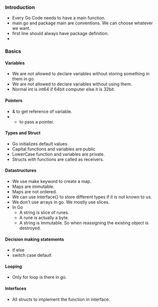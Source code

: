 ### Introduction

- Every Go Code needs to have a main function. 
- main.go and package main are conventions. We can choose whatever we want.
- first line should always have package definition. 
- 

### Basics 
#### Variables
- We are not allowed to declare variables without storing something in them in go. 
- We are not allowed to declare variables without using them. 
- Normal int is int64 if 64bit computer else it is 32bit. 

#### Pointers
- & to get reference of variable. 
- * to pass a pointer. 


#### Types and Struct 
- Go initializes default values. 
- Capital functions and variables are public 
- LowerCase function and variables are private. 
- Structs with functions are called as receivers.


#### Datastructures 
- We use make keyword to create a map. 
- Maps are immutable. 
- Maps are not ordered. 
- We can use interface{} to store different types if it is not known to us.
- We don't use arrays in go. We mostly use slices. 
- In Go 
    - A string is slice of runes. 
    - A rune is actually a byte.
    - A string is immutable. So when reassigning the existing object is destroyed.  

#### Decision making statements 
- if else
- switch case default

#### Looping 
- Only for loop is there in go. 

#### Interfaces 
- All structs to implement the function in interface. 

